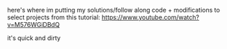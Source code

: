 here's where im putting my solutions/follow along code + modifications to select projects from this tutorial: https://www.youtube.com/watch?v=M576WGiDBdQ

it's quick and dirty
